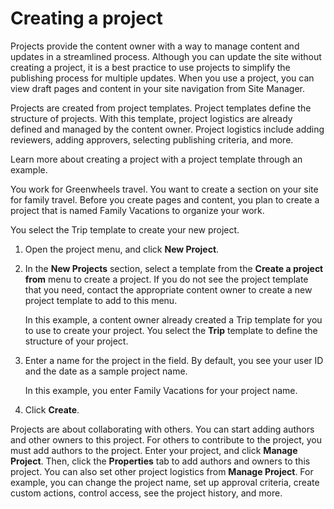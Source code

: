 # Creating a project

Projects provide the content owner with a way to manage content and updates in a streamlined process. Although you can update the site without creating a project, it is a best practice to use projects to simplify the publishing process for multiple updates. When you use a project, you can view draft pages and content in your site navigation from Site Manager.

Projects are created from project templates. Project templates define the structure of projects. With this template, project logistics are already defined and managed by the content owner. Project logistics include adding reviewers, adding approvers, selecting publishing criteria, and more.

Learn more about creating a project with a project template through an example.

You work for Greenwheels travel. You want to create a section on your site for family travel. Before you create pages and content, you plan to create a project that is named Family Vacations to organize your work.

You select the Trip template to create your new project.

1.  Open the project menu, and click **New Project**.

2.  In the **New Projects** section, select a template from the **Create a project from** menu to create a project. If you do not see the project template that you need, contact the appropriate content owner to create a new project template to add to this menu.

    In this example, a content owner already created a Trip template for you to use to create your project. You select the **Trip** template to define the structure of your project.

3.  Enter a name for the project in the field. By default, you see your user ID and the date as a sample project name.

    In this example, you enter Family Vacations for your project name.

4.  Click **Create**.


Projects are about collaborating with others. You can start adding authors and other owners to this project. For others to contribute to the project, you must add authors to the project. Enter your project, and click **Manage Project**. Then, click the **Properties** tab to add authors and owners to this project. You can also set other project logistics from **Manage Project**. For example, you can change the project name, set up approval criteria, create custom actions, control access, see the project history, and more.

<!---
**Related information**  
[HCL Digital Experience](../welcome/help_welcome.md) --->

